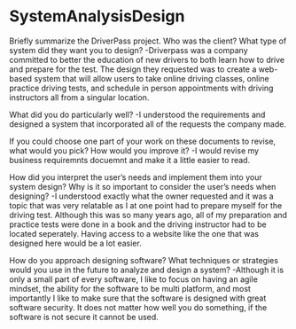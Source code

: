 # SystemAnalysisDesign

Briefly summarize the DriverPass project. Who was the client? What type of system did they want you to design?
-Driverpass was a company committed to better the education of new drivers to both learn how to drive and prepare for the test. The design they requested was to create a web-based system that will allow users to take online driving classes, online practice driving tests, and schedule in person appointments with driving instructors all from a singular location.

What did you do particularly well?
-I understood the requirements and designed a system that incorporated all of the requests the company made.

If you could choose one part of your work on these documents to revise, what would you pick? How would you improve it?
-I would revise my business requiremnts docuemnt and make it a little easier to read.

How did you interpret the user’s needs and implement them into your system design? Why is it so important to consider the user’s needs when designing?
-I understood exactly what the owner requested and it was a topic that was very relatable as I at one point had to prepare myself for the driving test. Although this was so many years ago, all of my preparation and practice tests were done in a book and the driving instructor had to be located seperately. Having access to a website like the one that was designed here would be a lot easier.

How do you approach designing software? What techniques or strategies would you use in the future to analyze and design a system?
-Although it is only a small part of every software, I like to focus on having an agile mindset, the ability for the software to be multi platform, and most importantly I like to make sure that the software is designed with great software security. It does not matter how well you do something, if the software is not secure it cannot be used.
